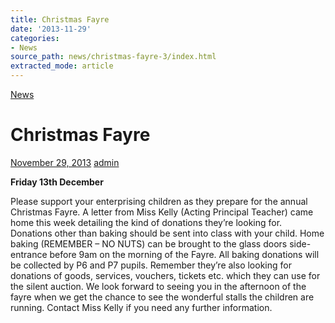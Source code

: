 ```yaml
---
title: Christmas Fayre
date: '2013-11-29'
categories:
- News
source_path: news/christmas-fayre-3/index.html
extracted_mode: article
---
```

[News](category/news/)

# Christmas Fayre

[November 29, 2013](news/christmas-fayre-3/) [admin](author/admin/)

**Friday 13th December**

Please support your enterprising children as they prepare for the annual Christmas Fayre. A letter from Miss Kelly (Acting Principal Teacher) came home this week detailing the kind of donations they’re looking for. Donations other than baking should be sent into class with your child. Home baking (REMEMBER – NO NUTS) can be brought to the glass doors side-entrance before 9am on the morning of the Fayre. All baking donations will be collected by P6 and P7 pupils. Remember they’re also looking for donations of goods, services, vouchers, tickets etc. which they can use for the silent auction. We look forward to seeing you in the afternoon of the fayre when we get the chance to see the wonderful stalls the children are running. Contact Miss Kelly if you need any further information.
